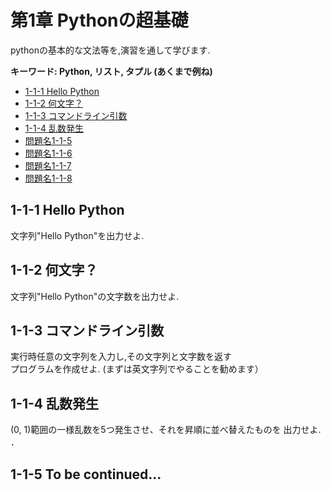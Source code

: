 # 第1章 Pythonの超基礎

pythonの基本的な文法等を,演習を通して学びます.

__キーワード: Python, リスト, タプル (あくまで例ね)__

- [1-1-1 Hello Python](#q1-1-1)
- [1-1-2 何文字？](#q1-1-2)
- [1-1-3 コマンドライン引数](#q1-1-3)
- [1-1-4 乱数発生](#q1-1-4)
- [問題名1-1-5](#q1-1-5)
- [問題名1-1-6](#q1-1-6)
- [問題名1-1-7](#q1-1-7)
- [問題名1-1-8](#q1-1-8)

## <a name ="q1-1-1">1-1-1 Hello Python
文字列"Hello Python"を出力せよ.

## <a name ="q1-1-2">1-1-2 何文字？
文字列"Hello Python"の文字数を出力せよ.

## <a name ="q1-1-3">1-1-3 コマンドライン引数
実行時任意の文字列を入力し,その文字列と文字数を返す  
プログラムを作成せよ. (まずは英文字列でやることを勧めます）

## <a name ="q1-1-4">1-1-4 乱数発生
(0, 1)範囲の一様乱数を5つ発生させ、それを昇順に並べ替えたものを
出力せよ.
．
## <a name ="q1-1-5">1-1-5 To be continued... 
